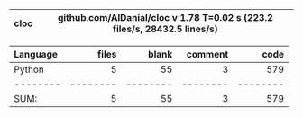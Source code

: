cloc|github.com/AlDanial/cloc v 1.78  T=0.02 s (223.2 files/s, 28432.5 lines/s)
--- | ---

Language|files|blank|comment|code
:-------|-------:|-------:|-------:|-------:
Python|5|55|3|579
--------|--------|--------|--------|--------
SUM:|5|55|3|579
